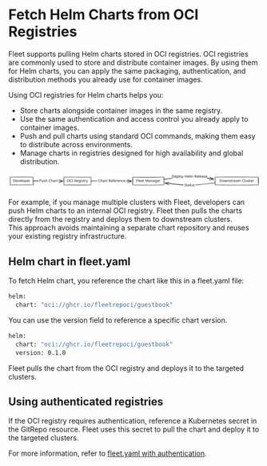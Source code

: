 # Fetch Helm Charts from OCI Registries

Fleet supports pulling Helm charts stored in OCI registries. OCI registries are commonly used to store and distribute container images. By using them for Helm charts, you can apply the same packaging, authentication, and distribution methods you already use for container images.

Using OCI registries for Helm charts helps you:

* Store charts alongside container images in the same registry.  
* Use the same authentication and access control you already apply to container images.  
* Push and pull charts using standard OCI commands, making them easy to distribute across environments.  
* Manage charts in registries designed for high availability and global distribution.

![A visual asset displaying flow of fetching Helm charts from an OCI registry](../static/img/fetch-Helm-from-OCI.svg)

For example, if you manage multiple clusters with Fleet, developers can push Helm charts to an internal OCI registry. Fleet then pulls the charts directly from the registry and deploys them to downstream clusters.  
This approach avoids maintaining a separate chart repository and reuses your existing registry infrastructure.

## Helm chart in fleet.yaml

To fetch Helm chart, you reference the chart like this in a fleet.yaml file:

```bash
helm:
  chart: "oci://ghcr.io/fleetrepoci/guestbook"
```

You can use the version field to reference a specific chart version.

```bash
helm:
  chart: "oci://ghcr.io/fleetrepoci/guestbook"
  version: 0.1.0
```

Fleet pulls the chart from the OCI registry and deploys it to the targeted clusters.

## Using authenticated registries

If the OCI registry requires authentication, reference a Kubernetes secret in the GitRepo resource. Fleet uses this secret to pull the chart and deploy it to the targeted clusters.

For more information, refer to [fleet.yaml with authentication](gitrepo-add.md#using-private-helm-repositories).  
